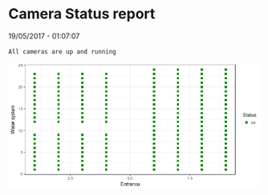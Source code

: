 Camera Status report
================
19/05/2017 - 01:07:07

    All cameras are up and running

![](camreport_files/figure-markdown_github/unnamed-chunk-2-1.png)
